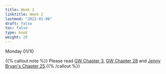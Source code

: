 ```yaml
---
title: Week 2 
linktitle: Week 2
lastmod: "2022-01-08"
draft: false  
toc: false  
type: book  
weight: 20
---
```


Monday 01/10

{{% callout note %}}
Please read [GW Chapter 3](https://r4ds.had.co.nz/data-visualisation.html#introduction-1), [GW Chapter 28](https://r4ds.had.co.nz/graphics-for-communication.html) and [Jenny Bryan's Chapter 25](https://stat545.com/colors.html).{{% /callout %}}